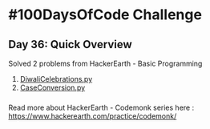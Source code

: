 # #100DaysOfCode Challenge
## Day 36: Quick Overview
Solved 2 problems from HackerEarth - Basic Programming
1. [DiwaliCelebrations.py](https://github.com/sandeep-krishna/100DaysOfCode/blob/master/Day%2036/DiwaliCelebrations.py)
3. [CaseConversion.py](https://github.com/sandeep-krishna/100DaysOfCode/blob/master/Day%2036/CaseConversion.py)
### 
Read more about HackerEarth - Codemonk series here : https://www.hackerearth.com/practice/codemonk/